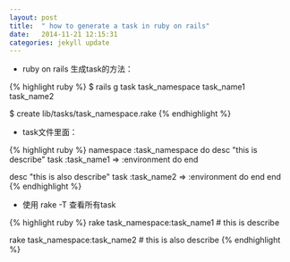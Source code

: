 ```yaml
---
layout: post
title:  " how to generate a task in ruby on rails"
date:   2014-11-21 12:15:31
categories: jekyll update
---
```


- ruby on rails 生成task的方法：

{% highlight ruby %}
$ rails g task task_namespace task_name1 task_name2

$ create lib/tasks/task_namespace.rake
{% endhighlight %}

- task文件里面：

{% highlight ruby %}
namespace :task_namespace do
  desc "this is describe"
    task :task_name1 => :environment do
  end

  desc "this is also describe"
    task :task_name2 => :environment do
  end
end
{% endhighlight %}

- 使用 rake -T 查看所有task

{% highlight ruby %}
rake task_namespace:task_name1    # this is describe

rake task_namespace:task_name2    # this is also describe
{% endhighlight %}